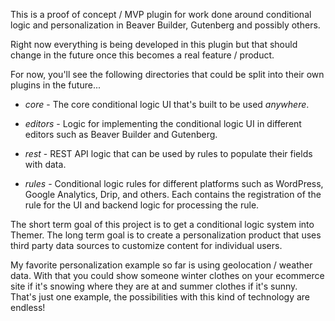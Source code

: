 This is a proof of concept / MVP plugin for work done around conditional logic and personalization in Beaver Builder, Gutenberg and possibly others.

Right now everything is being developed in this plugin but that should change in the future once this becomes a real feature / product.

For now, you'll see the following directories that could be split into their own plugins in the future...

- *core* - The core conditional logic UI that's built to be used _anywhere_.

- *editors* - Logic for implementing the conditional logic UI in different editors such as Beaver Builder and Gutenberg.

- *rest* - REST API logic that can be used by rules to populate their fields with data.

- *rules* - Conditional logic rules for different platforms such as WordPress, Google Analytics, Drip, and others. Each contains the registration of the rule for the UI and backend logic for processing the rule.

The short term goal of this project is to get a conditional logic system into Themer. The long term goal is to create a personalization product that uses third party data sources to customize content for individual users.

My favorite personalization example so far is using geolocation / weather data. With that you could show someone winter clothes on your ecommerce site if it's snowing where they are at and summer clothes if it's sunny. That's just one example, the possibilities with this kind of technology are endless!
